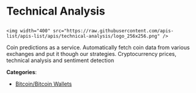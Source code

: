 # Technical Analysis<p align="center">
    <img width="400" src="https://raw.githubusercontent.com/apis-list/apis-list/apis/technical-analysis/logo_256x256.png" />
</p>

Coin predictions as a service. Automatically fetch coin data from various exchanges and put it though our strategies. Cryptocurrency prices, technical analysis and sentiment detection

**Categories**:

- [Bitcoin/Bitcoin Wallets](https://github/apis-list/apis-list#bitcoin-bitcoin-wallets)





